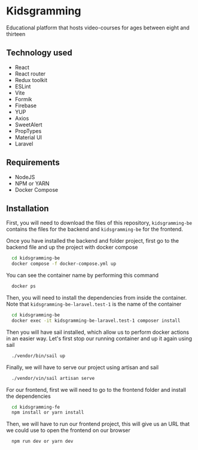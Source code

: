 
# Kidsgramming

Educational platform that hosts video-courses for ages between eight and thirteen

## Technology used

- React
- React router
- Redux toolkit
- ESLint
- Vite
- Formik
- Firebase
- YUP
- Axios
- SweetAlert
- PropTypes
- Material UI
- Laravel

## Requirements

- NodeJS
- NPM or YARN
- Docker Compose

## Installation

First, you will need to download the files of this repository, ```kidsgramming-be``` contains the files for the backend and  ```kidsgramming-be``` for the frontend.

Once you have installed the backend and folder project, first go to the backend file and up the project with docker compose

```bash
  cd kidsgramming-be
  docker compose -f docker-compose.yml up
```

You can see the container name by performing this command
```bash
  docker ps
```

Then, you will need to install the dependencies from inside the container.
Note that ```kidsgramming-be-laravel.test-1``` is the name of the container
```bash
  cd kidsgramming-be
  docker exec -it kidsgramming-be-laravel.test-1 composer install
```

Then you will have sail installed, which allow us to perform docker actions in an easier way.
Let's first stop our running container and up it again using sail
```bash
  ./vendor/bin/sail up
```

Finally, we will have to serve our project using artisan and sail
```bash
  ./vendor/vin/sail artisan serve
```

For our frontend, first we will need to go to the frontend folder and install the dependencies
```bash
  cd kidsgramming-fe
  npm install or yarn install
```

Then, we will have to run our frontend project, this will give us an URL that we could use
to open the frontend on our browser
```bash
  npm run dev or yarn dev
```
